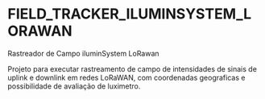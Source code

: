# FIELD_TRACKER_ILUMINSYSTEM_LORAWAN
Rastreador de Campo iluminSystem LoRawan

Projeto para executar rastreamento de campo de intensidades de sinais de uplink e downlink em redes LoRaWAN, com coordenadas geograficas e possibilidade de avaliação de luximetro. 
